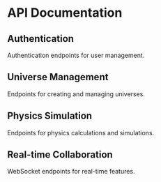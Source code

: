 # API Documentation

## Authentication

Authentication endpoints for user management.

## Universe Management

Endpoints for creating and managing universes.

## Physics Simulation

Endpoints for physics calculations and simulations.

## Real-time Collaboration

WebSocket endpoints for real-time features.
